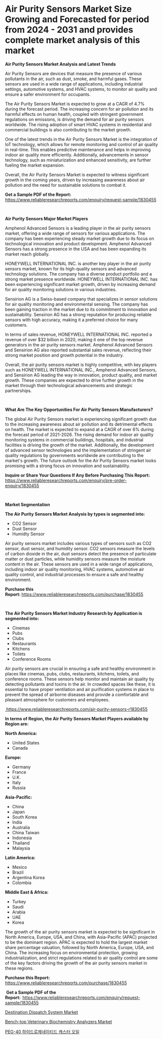 <p><h1>Air Purity Sensors Market Size Growing and Forecasted for period from 2024 - 2031 and provides complete market analysis of this market</h1></p><p><strong>Air Purity Sensors Market Analysis and Latest Trends</strong></p>
<p><p>Air Purity Sensors are devices that measure the presence of various pollutants in the air, such as dust, smoke, and harmful gases. These sensors are used in a wide range of applications, including industrial settings, automotive systems, and HVAC systems, to monitor air quality and ensure a safer environment for occupants.</p><p>The Air Purity Sensors Market is expected to grow at a CAGR of 4.7% during the forecast period. The increasing concern for air pollution and its harmful effects on human health, coupled with stringent government regulations on emissions, is driving the demand for air purity sensors worldwide. The rising adoption of smart HVAC systems in residential and commercial buildings is also contributing to the market growth.</p><p>One of the latest trends in the Air Purity Sensors Market is the integration of IoT technology, which allows for remote monitoring and control of air quality in real-time. This enables predictive maintenance and helps in improving indoor air quality more efficiently. Additionally, advancements in sensor technology, such as miniaturization and enhanced sensitivity, are further fueling the market expansion.</p><p>Overall, the Air Purity Sensors Market is expected to witness significant growth in the coming years, driven by increasing awareness about air pollution and the need for sustainable solutions to combat it.</p></p>
<p><strong>Get a Sample PDF of the Report:&nbsp;</strong> <a href="https://www.reliableresearchreports.com/enquiry/request-sample/1830455">https://www.reliableresearchreports.com/enquiry/request-sample/1830455</a></p>
<p>&nbsp;</p>
<p><strong>Air Purity Sensors Major Market Players</strong></p>
<p><p>Amphenol Advanced Sensors is a leading player in the air purity sensors market, offering a wide range of sensors for various applications. The company has been experiencing steady market growth due to its focus on technological innovation and product development. Amphenol Advanced Sensors has a strong presence in the USA and has been expanding its market reach globally.</p><p>HONEYWELL INTERNATIONAL INC. is another key player in the air purity sensors market, known for its high-quality sensors and advanced technology solutions. The company has a diverse product portfolio and a strong market presence worldwide. HONEYWELL INTERNATIONAL INC. has been experiencing significant market growth, driven by increasing demand for air quality monitoring solutions in various industries.</p><p>Sensirion AG is a Swiss-based company that specializes in sensor solutions for air quality monitoring and environmental sensing. The company has been gaining traction in the market due to its commitment to innovation and sustainability. Sensirion AG has a strong reputation for producing reliable sensors with high accuracy, making it a preferred choice for many customers.</p><p>In terms of sales revenue, HONEYWELL INTERNATIONAL INC. reported a revenue of over $32 billion in 2020, making it one of the top revenue generators in the air purity sensors market. Amphenol Advanced Sensors and Sensirion AG also reported substantial sales revenue, reflecting their strong market position and growth potential in the industry.</p><p>Overall, the air purity sensors market is highly competitive, with key players such as HONEYWELL INTERNATIONAL INC., Amphenol Advanced Sensors, and Sensirion AG leading the way in innovation, product quality, and market growth. These companies are expected to drive further growth in the market through their technological advancements and strategic partnerships.</p></p>
<p>&nbsp;</p>
<p><strong>What Are The Key Opportunities For Air Purity Sensors Manufacturers?</strong></p>
<p><p>The global Air Purity Sensors market is experiencing significant growth due to the increasing awareness about air pollution and its detrimental effects on health. The market is expected to expand at a CAGR of over 6% during the forecast period of 2021-2026. The rising demand for indoor air quality monitoring systems in commercial buildings, hospitals, and industrial facilities is driving the growth of the market. Additionally, the development of advanced sensor technologies and the implementation of stringent air quality regulations by governments worldwide are contributing to the market's growth. The future outlook for the Air Purity Sensors market looks promising with a strong focus on innovation and sustainability.</p></p>
<p><strong>Inquire or Share Your Questions If Any Before Purchasing This Report:</strong> <a href="https://www.reliableresearchreports.com/enquiry/pre-order-enquiry/1830455">https://www.reliableresearchreports.com/enquiry/pre-order-enquiry/1830455</a></p>
<p>&nbsp;</p>
<p><strong>Market Segmentation</strong></p>
<p><strong>The Air Purity Sensors Market Analysis by types is segmented into:</strong></p>
<p><ul><li>CO2 Sensor</li><li>Dust Sensor</li><li>Humidty Sensor</li></ul></p>
<p><p>Air purity sensors market includes various types of sensors such as CO2 sensor, dust sensor, and humidity sensor. CO2 sensors measure the levels of carbon dioxide in the air, dust sensors detect the presence of particulate matter or dust particles, while humidity sensors measure the moisture content in the air. These sensors are used in a wide range of applications, including indoor air quality monitoring, HVAC systems, automotive air quality control, and industrial processes to ensure a safe and healthy environment.</p></p>
<p><strong>Purchase this Report:&nbsp;</strong><a href="https://www.reliableresearchreports.com/purchase/1830455">https://www.reliableresearchreports.com/purchase/1830455</a></p>
<p>&nbsp;</p>
<p><strong>The Air Purity Sensors Market Industry Research by Application is segmented into:</strong></p>
<p><ul><li>Cinemas</li><li>Pubs</li><li>Clubs</li><li>Restaurants</li><li>Kitchens</li><li>Toilets</li><li>Conference Rooms</li></ul></p>
<p><p>Air purity sensors are crucial in ensuring a safe and healthy environment in places like cinemas, pubs, clubs, restaurants, kitchens, toilets, and conference rooms. These sensors help monitor and maintain air quality by detecting pollutants and toxins in the air. In crowded spaces like these, it is essential to have proper ventilation and air purification systems in place to prevent the spread of airborne diseases and provide a comfortable and pleasant atmosphere for customers and employees.</p></p>
<p><a href="https://www.reliableresearchreports.com/air-purity-sensors-r1830455">&nbsp;https://www.reliableresearchreports.com/air-purity-sensors-r1830455</a></p>
<p><strong>In terms of Region, the Air Purity Sensors Market Players available by Region are:</strong></p>
<p>
    <p> <strong> North America: </strong>
        <ul>
            <li>United States</li>
            <li>Canada</li>
        </ul>
        </p> 
    <p> <strong> Europe: </strong>
        <ul>
            <li>Germany</li>
            <li>France</li>
            <li>U.K.</li>
            <li>Italy</li>
            <li>Russia</li>
        </ul>
        </p> 
    <p> <strong> Asia-Pacific: </strong>
        <ul>
            <li>China</li>
            <li>Japan</li>
            <li>South Korea</li>
            <li>India</li>
            <li>Australia</li>
            <li>China Taiwan</li>
            <li>Indonesia</li>
            <li>Thailand</li>
            <li>Malaysia</li>
        </ul>
        </p> 
    <p> <strong> Latin America: </strong>
        <ul>
            <li>Mexico</li>
            <li>Brazil</li>
            <li>Argentina Korea</li>
            <li>Colombia</li>
        </ul>
        </p> 
    <p> <strong> Middle East & Africa: </strong>
        <ul>
            <li>Turkey</li>
            <li>Saudi</li>
            <li>Arabia</li>
            <li>UAE</li>
            <li>Korea</li>
        </ul>
    </p>
    </p>
<p><p>The growth of the air purity sensors market is expected to be significant in North America, Europe, USA, and China, with Asia-Pacific (APAC) projected to be the dominant region. APAC is expected to hold the largest market share percentage valuation, followed by North America, Europe, USA, and China. The increasing focus on environmental protection, growing industrialization, and strict regulations related to air quality control are some of the key factors driving the growth of the air purity sensors market in these regions.</p></p>
<p><strong>Purchase this Report: </strong><a href="https://www.reliableresearchreports.com/purchase/1830455">https://www.reliableresearchreports.com/purchase/1830455</a></p>
<p>&nbsp;<strong>Get a Sample PDF of the Report:&nbsp;&nbsp;</strong><a href="https://www.reliableresearchreports.com/enquiry/request-sample/1830455">https://www.reliableresearchreports.com/enquiry/request-sample/1830455</a></p>
<p><strong></strong></p>
<p><p><a href="https://github.com/Angelnienowdseej3e45z3p8c/Market-Research-Report-List-3/blob/main/destination-dispatch-system-market.md">Destination Dispatch System Market</a></p><p><a href="https://view.publitas.com/reportprime-1/global-bench-top-veterinary-biochemistry-analyzers-market-size-share-analysis-by-product-type-by-application-by-region-forecasts-2024-2031/">Bench-top Veterinary Biochemistry Analyzers Market</a></p><p><a href="https://github.com/mduzzalmduzzal601/Market-Research-Report-List-1/blob/main/4064315176047.md">PEG-40 하이드로제네이티드 캐스터 오일</a></p></p>